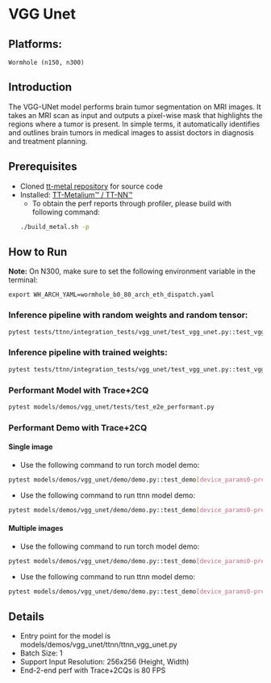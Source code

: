 # VGG Unet

## Platforms:
    Wormhole (n150, n300)

## Introduction
The VGG-UNet model performs brain tumor segmentation on MRI images. It takes an MRI scan as input and outputs a pixel-wise mask that highlights the regions where a tumor is present. In simple terms, it automatically identifies and outlines brain tumors in medical images to assist doctors in diagnosis and treatment planning.

## Prerequisites
- Cloned [tt-metal repository](https://github.com/tenstorrent/tt-metal) for source code
- Installed: [TT-Metalium™ / TT-NN™](https://github.com/tenstorrent/tt-metal/blob/main/INSTALLING.md)
  - To obtain the perf reports through profiler, please build with following command:
  ```sh
  ./build_metal.sh -p
  ```

## How to Run
**Note:** On N300, make sure to set the following environment variable in the terminal:
```
export WH_ARCH_YAML=wormhole_b0_80_arch_eth_dispatch.yaml
```

### Inference pipeline with random weights and random tensor:
```sh
pytest tests/ttnn/integration_tests/vgg_unet/test_vgg_unet.py::test_vgg_unet[0-pretrained_weight_false]
```

### Inference pipeline with trained weights:
```sh
pytest tests/ttnn/integration_tests/vgg_unet/test_vgg_unet.py::test_vgg_unet[0-pretrained_weight_true]
```

### Performant Model with Trace+2CQ
```sh
pytest models/demos/vgg_unet/tests/test_e2e_performant.py
```

### Performant Demo with Trace+2CQ
#### Single image
- Use the following command to run torch model demo:
```sh
pytest models/demos/vgg_unet/demo/demo.py::test_demo[device_params0-pretrained_weight_true-torch_model-single]
```

- Use the following command to run ttnn model demo:
```sh
pytest models/demos/vgg_unet/demo/demo.py::test_demo[device_params0-pretrained_weight_true-ttnn_model-single]
```

#### Multiple images
- Use the following command to run torch model demo:
```sh
pytest models/demos/vgg_unet/demo/demo.py::test_demo[device_params0-pretrained_weight_true-torch_model-multi]
```

- Use the following command to run ttnn model demo:
```sh
pytest models/demos/vgg_unet/demo/demo.py::test_demo[device_params0-pretrained_weight_true-ttnn_model-multi]
```

## Details
- Entry point for the model is models/demos/vgg_unet/ttnn/ttnn_vgg_unet.py
- Batch Size: 1
- Support Input Resolution: 256x256 (Height, Width)
- End-2-end perf with Trace+2CQs is 80 FPS
